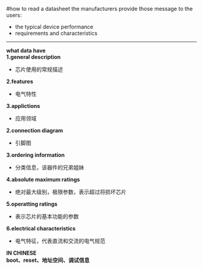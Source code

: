#how to read a datasheet
the manufacturers provide those message to the users:  
+ the typical device performance 
+ requirements and characteristics  

-------------------
**what data have**  
**1.general description**   
+ 芯片使用的常规描述  
  
**2.features**  
+ 电气特性  
   
**3.applictions**  
+ 应用领域  
  
**2.connection diagram**
+ 引脚图  
  
**3.ordering information**  
+ 分类信息，该器件的兄弟姐妹  
  
**4.absolute maximum ratings**  
+ 绝对最大级别，极限参数，表示超过将损坏芯片  
  
**5.operatting ratings**  
+ 表示芯片的基本功能的参数  
  
**6.electrical characteristics**  
+ 电气特征，代表直流和交流的电气规范  
  
**IN CHINESE**  
**boot、reset、地址空间、调试信息**

